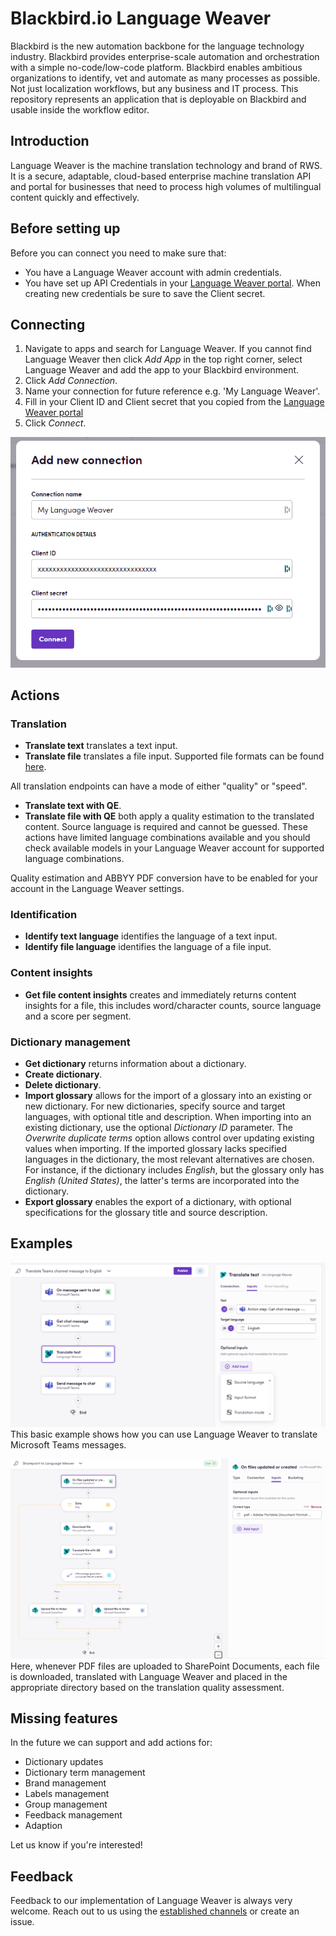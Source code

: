 # Blackbird.io Language Weaver

Blackbird is the new automation backbone for the language technology industry. Blackbird provides enterprise-scale automation and orchestration with a simple no-code/low-code platform. Blackbird enables ambitious organizations to identify, vet and automate as many processes as possible. Not just localization workflows, but any business and IT process. This repository represents an application that is deployable on Blackbird and usable inside the workflow editor.

## Introduction

<!-- begin docs -->

Language Weaver is the machine translation technology and brand of RWS. It is a secure, adaptable, cloud-based enterprise machine translation API and portal for businesses that need to process high volumes of multilingual content quickly and effectively.

## Before setting up

Before you can connect you need to make sure that:

- You have a Language Weaver account with admin credentials.
- You have set up API Credentials in your [Language Weaver portal](https://portal.languageweaver.com/settings/api-credentials). When creating new credentials be sure to save the Client secret.

## Connecting

1. Navigate to apps and search for Language Weaver. If you cannot find Language Weaver then click _Add App_ in the top right corner, select Language Weaver and add the app to your Blackbird environment.
2. Click _Add Connection_.
3. Name your connection for future reference e.g. 'My Language Weaver'.
4. Fill in your Client ID and Client secret that you copied from the [Language Weaver portal](https://portal.languageweaver.com/settings/api-credentials)
5. Click _Connect_.

![Connecting](image/README/1697473360187.png)

## Actions

### Translation

- **Translate text** translates a text input.
- **Translate file** translates a file input. Supported file formats can be found [here](https://developers.languageweaver.com/api/lw/common/input-formats.html).

All translation endpoints can have a mode of either "quality" or "speed".

- **Translate text with QE**.
- **Translate file with QE** both apply a quality estimation to the translated content. Source language is required and cannot be guessed. These actions have limited language combinations available and you should check available models in your Language Weaver account for supported language combinations.

Quality estimation and ABBYY PDF conversion have to be enabled for your account in the Language Weaver settings.

### Identification

- **Identify text language** identifies the language of a text input.
- **Identify file language** identifies the language of a file input.

### Content insights

- **Get file content insights** creates and immediately returns content insights for a file, this includes word/character counts, source language and a score per segment.

### Dictionary management

- **Get dictionary** returns information about a dictionary.
- **Create dictionary**.
- **Delete dictionary**.
- **Import glossary** allows for the import of a glossary into an existing or new dictionary. For new dictionaries, specify source and target languages, with optional title and description. When importing into an existing dictionary, use the optional _Dictionary ID_ parameter. The _Overwrite duplicate terms_ option allows control over updating existing values when importing. If the imported glossary lacks specified languages in the dictionary, the most relevant alternatives are chosen. For instance, if the dictionary includes _English_, but the glossary only has _English (United States)_, the latter's terms are incorporated into the dictionary.
- **Export glossary** enables the export of a dictionary, with optional specifications for the glossary title and source description.

## Examples

![First example](image/README/1697474172103.png)
This basic example shows how you can use Language Weaver to translate Microsoft Teams messages.

![Second example](image/README/Example2.png)
Here, whenever PDF files are uploaded to SharePoint Documents, each file is downloaded, translated with Language Weaver and placed in the appropriate directory based on the translation quality assessment. 

## Missing features

In the future we can support and add actions for:

- Dictionary updates
- Dictionary term management
- Brand management
- Labels management
- Group management
- Feedback management
- Adaption

Let us know if you're interested!

## Feedback

Feedback to our implementation of Language Weaver is always very welcome. Reach out to us using the [established channels](https://www.blackbird.io/) or create an issue.

<!-- end docs -->
